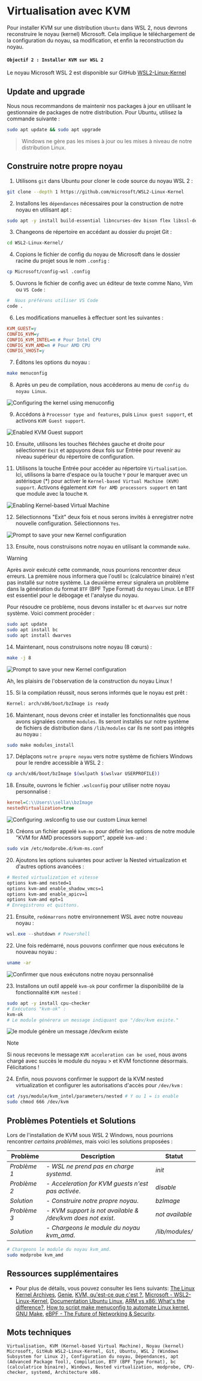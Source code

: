 # Virtualisation avec KVM

Pour installer KVM sur une distribution `Ubuntu` dans WSL 2, nous devrons reconstruire le noyau (kernel) Microsoft. Cela implique le téléchargement de la configuration du noyau, sa modification, et enfin la reconstruction du noyau.

#### `Objectif 2 : Installer KVM sur WSL 2`

Le noyau Microsoft WSL 2 est disponible sur GitHub [WSL2-Linux-Kernel](https://github.com/microsoft/WSL2-Linux-Kernel/)

## Update and upgrade

Nous nous recommandons de maintenir nos packages à jour en utilisant le gestionnaire de packages de notre distribution. Pour Ubuntu, utilisez la commande suivante :

```bash
sudo apt update && sudo apt upgrade
```

> Windows ne gère pas les mises à jour ou les mises à niveau de notre distribution Linux.

## Construire notre propre noyau

1. Utilisons `git` dans Ubuntu pour cloner le code source du noyau WSL 2 :

```bash
git clone --depth 1 https://github.com/microsoft/WSL2-Linux-Kernel
```

2. Installons les `dépendances` nécessaires pour la construction de notre noyau en utilisant apt :

```bash
sudo apt -y install build-essential libncurses-dev bison flex libssl-dev libelf-dev
```

3. Changeons de répertoire en accédant au dossier du projet Git :

```bash
cd WSL2-Linux-Kernel/
```

4. Copions le fichier de config du noyau de Microsoft dans le dossier racine du projet sous le nom `.config` :

```bash
cp Microsoft/config-wsl .config
```

5. Ouvrons le fichier de config avec un éditeur de texte comme Nano, Vim ou `VS Code` :

```bash
#  Nous préférons utiliser VS Code
code . 
```

6. Les modifications manuelles à effectuer sont les suivantes :

```ini
KVM_GUEST=y
CONFIG_KVM=y
CONFIG_KVM_INTEL=m # Pour Intel CPU
CONFIG_KVM_AMD=m # Pour AMD CPU
CONFIG_VHOST=y
```

7. Éditons les options du noyau :

```bash
make menuconfig
```

8. Après un peu de compilation, nous accéderons au menu de `config du noyau Linux`.

![Configuring the kernel using menuconfig](../images/menuconfig.jpg)


9. Accédons à `Processor type and features`, puis `Linux guest support`, et activons `KVM Guest support`. 

![Enabled KVM Guest support](../images/enablekvm.jpg)

10. Ensuite, utilisons les touches fléchées gauche et droite pour sélectionner `Exit` et appuyons deux fois sur Entrée pour revenir au niveau supérieur du répertoire de configuration.

11. Utilisons la touche Entrée pour accéder au répertoire `Virtualisation`. Ici, utilisons la barre d'espace ou la touche `Y` pour le marquer avec un astérisque (*) pour activer le `Kernel-based Virtual Machine (KVM) support`. Activons également `KVM for AMD processors support` en tant que module avec la touche `M`.

![Enabling Kernel-based Virtual Machine](../images/module.jpg)

12. Sélectionnons "Exit" deux fois et nous serons invités à enregistrer notre nouvelle configuration. Sélectionnons `Yes`.

![Prompt to save your new Kernel configuration](../images/yes.jpg)

13. Ensuite, nous construisons notre noyau en utilisant la commande `make`.

> [!WARNING]
> Après avoir exécuté cette commande, nous pourrions rencontrer deux erreurs. La première nous informera que 
> l'outil `bc` (calculatrice binaire) n'est pas installé sur notre système. La deuxième erreur signalera un 
> problème dans la génération du format `BTF` (BPF Type Format) du noyau Linux. Le BTF est essentiel pour le 
> débogage et l'analyse du noyau.

Pour résoudre ce problème, nous devons installer `bc` et `dwarves` sur notre système. Voici comment procéder :

```bash
sudo apt update
sudo apt install bc
sudo apt install dwarves
```

14. Maintenant, nous construisons notre noyau (8 cœurs) :

```bash
make -j 8
```
![Prompt to save your new Kernel configuration](../images/msisready.jpg)

Ah, les plaisirs de l'observation de la construction du noyau Linux !

15. Si la compilation réussit, nous serons informés que le noyau est prêt :

```bash
Kernel: arch/x86/boot/bzImage is ready
```

16. Maintenant, nous devons créer et installer les fonctionnalités que nous avons signalées comme `modules`. Ils seront installés sur notre système de fichiers de distribution dans `/lib/modules` car ils ne sont pas intégrés au noyau :

```bash
sudo make modules_install
```

17. Déplaçons `notre propre noyau` vers notre système de fichiers Windows pour le rendre accessible à WSL 2 :

```bash
cp arch/x86/boot/bzImage $(wslpath $(wslvar USERPROFILE))
```

18. Ensuite, ouvrons le fichier `.wslconfig` pour utiliser notre noyau personnalisé :

```ini
kernel=C:\\Users\\sella\\bzImage
nestedVirtualization=true
```
![Configuring .wslconfig to use our custom Linux kernel](../images/bzimages.jpg)

19. Créons un fichier appelé `kvm-ms` pour définir les options de notre module "KVM for AMD processors support", appelé `kvm-amd` :

```bash
sudo vim /etc/modprobe.d/kvm-ms.conf
```

20. Ajoutons les options suivantes pour activer la Nested virtualization et d'autres options avancées :

```bash
# Nested virtualization et vitesse
options kvm-amd nested=1
options kvm-amd enable_shadow_vmcs=1
options kvm-amd enable_apicv=1
options kvm-amd ept=1
# Enregistrons et quittons.
```

21. Ensuite, `redémarrons` notre environnement WSL avec notre nouveau noyau :

```powershell
wsl.exe --shutdown # Powershell
```

22. Une fois redémarré, nous pouvons confirmer que nous exécutons le nouveau noyau :

```bash
uname -ar
```
![Confirmer que nous exécutons notre noyau personnalisé](../images/msnewkernel.jpg)

23. Installons un outil appelé `kvm-ok` pour confirmer la disponibilité de la fonctionnalité `KVM nested` :

```bash
sudo apt -y install cpu-checker
# Exécutons "kvm-ok" :
kvm-ok
# Le module générera un message indiquant que "/dev/kvm existe."
```
![le module génère un message /dev/kvm existe](../images/kvmok.jpg)

> [!NOTE]
> Si nous recevons le message `KVM acceleration can be used`, nous avons chargé avec succès le module du noyau > et KVM fonctionne désormais. Félicitations !

24. Enfin, nous pouvons confirmer le support de la KVM nested virtualization et configurer les autorisations d'accès pour `/dev/kvm` :

```bash
cat /sys/module/kvm_intel/parameters/nested # Y ou 1 = is enable
sudo chmod 666 /dev/kvm
```

## Problèmes Potentiels et Solutions

Lors de l'installation de KVM sous WSL 2 Windows, nous pourrions rencontrer *certains problèmes*, mais voici les solutions proposées :

Problème | Description | Statut
-----    | ----            | ----
*Problème 1* | *- WSL ne prend pas en charge systemd*. | *init*
*Problème 2* | *- Acceleration for KVM guests n'est pas activée*. | *disable*
*Solution* | *- Construire notre propre noyau*. | *bzImage*
*Problème 3* | *- KVM support is not available & /dev/kvm does not exist*. | *not available*
*Solution* | *- Chargeons le module du noyau kvm_amd*. | */lib/modules/*

```bash
# Chargeons le module du noyau kvm_amd.
sudo modprobe kvm_amd
```

## Ressources supplémentaires

- Pour plus de détails, vous pouvez consulter les liens suivants: [The Linux Kernel Archives](https://www.kernel.org/), [Genie](https://github.com/arkane-systems/genie), [KVM, qu'est-ce que c'est ?](https://www.redhat.com/fr/topics/virtualization/what-is-KVM), [Microsoft - WSL2-Linux-Kernel](https://github.com/microsoft/WSL2-Linux-Kernel/), [Documentation Ubuntu Linux](https://doc.ubuntu-fr.org/tutoriel/console_commandes_de_base), [ARM vs x86: What's the difference?](https://www.redhat.com/en/topics/linux/ARM-vs-x86), [How to script make menuconfig to automate Linux kernel](https://unix.stackexchange.com/questions/224887/how-to-script-make-menuconfig-to-automate-linux-kernel-build-configuration),
[GNU Make](https://www.gnu.org/software/make/), [eBPF - The Future of Networking & Security](https://cilium.io/blog/2020/11/10/ebpf-future-of-networking/).

## Mots techniques

`Virtualisation, KVM (Kernel-based Virtual Machine), Noyau (kernel) Microsoft, GitHub WSL2-Linux-Kernel, Git, Ubuntu, WSL 2 (Windows Subsystem for Linux 2), Configuration du noyau, Dépendances, apt (Advanced Package Tool), Compilation, BTF (BPF Type Format), bc (calculatrice binaire), Windows, Nested virtualization, modprobe, CPU-checker, systemd, Architecture x86.`